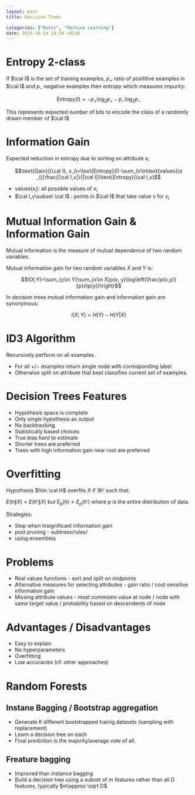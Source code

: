 ```yaml
---
layout: post
title: Decision Trees

categories: ["Notes", "Machine Learning"]
date: 2019-10-14 14:59 +0530
---
```

# Entropy 2-class

If $\cal I$ is the set of training examples, $p_+$ ratio of posititive examples in $\cal I$ and $p_-$ negative examples then entropy which measures impurity:

$$\text{Entropy}(I) = -p_+\log_2p_+ - p_-\log _2p_-$$

This represents expected number of bits to encode the class of a randomly drawn member of $\cal I$

# Information Gain

Expected reduction in entropy due to sorting on attribute $x_i$

$$\text{Gain}({\cal I}, x_i)=\text{Entropy}(I)-\sum_{v\in\text{values}(x
_i)}\frac{|\cal I_v|}{|\cal I|}\text{Entropy}(\cal I_v)$$

- $\text{values}(x_i)$: all possible values of $x_i$
- $\cal I_v\subset \cal I$ : points in $\cal I$ that take value $v$ for $x_i$

# Mutual Information Gain & Information Gain

Mutual information is the measure of mutual dependence of two random variables.

Mutual information gain for two random variables $X$ and $Y$ is:

$$I(X;Y)=\sum_{y\in Y}\sum_{x\in X}p(x, y)\log\left(\frac{p(x,y)}{p(x)p(y)}\right)$$

In decision trees mutual information gain and information gain are synonymous:

$$I(X;Y)=H(Y)-H(Y|X)$$

# ID3 Algorithm

Recursively perform on all examples.

* For all $+$/$-$ examples return single node with corresponding label.
* Otherwise split on attribute that best classifies current set of examples.

# Decision Trees Features

- Hypothesis space is complete
- Only single hypothesis as output
- No backtracking
- Statistically based choices
- True bias hard to estimate
- Shorter trees are preferred
- Trees with high information gain near root are preferred

# Overfitting

Hypothesis $h\in \cal H$ overfits $X$ if $\exists h'$ such that:

$E(h\|X)< E(h'\|X)$ but $E_p(h)>E_p(h')$ where $p$ is the entire distribution of data.

Strategies:

- Stop when insignificant information gain
- post pruning  - subtrees/rules/
- using ensembles

# Problems

- Real values functions - sort and split on midpoints
- Alternative measures for selecting attributes - gain ratio / cost sensitive information gain
- Missing attribute values - most commomn value at node / node with same target value / probability based on descendents of node

# Advantages / Disadvantages

- Easy to explain
- No hyperparameters
- Overfitting
- Low accuracies (cf. other approaches)

# Random Forests

##  Instane Bagging / Bootstrap aggregation

- Generate $K$ different bootstrapped trainig datasets (sampling with replacement)
- Learn a decision tree on each
- Final prediction is the majority/average vote of all.

## Freature bagging

- Improved than instance bagging
- Build a decision tree using a subset of $m$ features rather than all $D$ features, typically $m\approx \sqrt D$
